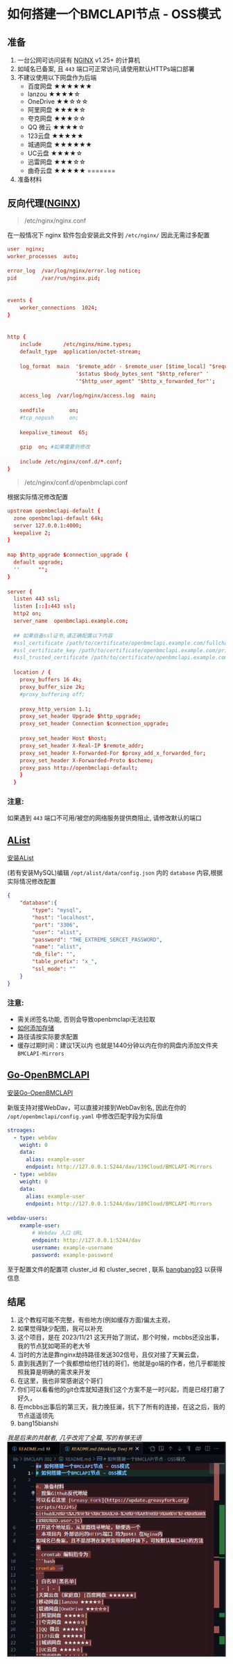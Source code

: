 # 如何搭建一个BMCLAPI节点 - OSS模式

## 准备
1. 一台公网可访问装有 [NGINX](https://nginx.com/) v1.25+ 的计算机
2. 如域名已备案, 且 `443` 端口可正常访问,请使用默认HTTPs端口部署
3. 不建议使用以下网盘作为后端
    - 百度网盘 ★★★★★★
    - lanzou ★★★★☆
    - OneDrive ★★☆☆☆
    - 阿里网盘 ★★★★☆
    - 夸克网盘 ★★★☆☆
    - QQ 微云 ★★★★☆
    - 123云盘 ★★★★★
    - 城通网盘 ★★★★★★
    - UC云盘 ★★★★☆
    - 迅雷网盘 ★★★☆☆
    - 曲奇云盘 ★★★★★
=======
0. 准备材料


## 反向代理([NGINX](https://nginx.com/))
> /etc/nginx/nginx.conf

在一般情况下 nginx 软件包会安装此文件到 `/etc/nginx/` 因此无需过多配置
```nginx.conf
user  nginx;
worker_processes  auto;

error_log  /var/log/nginx/error.log notice;
pid        /var/run/nginx.pid;


events {
    worker_connections  1024;
}


http {
    include       /etc/nginx/mime.types;
    default_type  application/octet-stream;

    log_format  main  '$remote_addr - $remote_user [$time_local] "$request" '
                      '$status $body_bytes_sent "$http_referer" '
                      '"$http_user_agent" "$http_x_forwarded_for"';

    access_log  /var/log/nginx/access.log  main;

    sendfile        on;
    #tcp_nopush     on;

    keepalive_timeout  65;

    gzip  on; #如果需要则修改

    include /etc/nginx/conf.d/*.conf;
}
```
> /etc/nginx/conf.d/openbmclapi.conf

根据实际情况修改配置
```nginx.conf
upstream openbmclapi-default {
  zone openbmclapi-default 64k;
  server 127.0.0.1:4000;
  keepalive 2;
}

map $http_upgrade $connection_upgrade {
  default upgrade;
  ''      "";
}

server {
  listen 443 ssl;
  listen [::]:443 ssl;
  http2 on;
  server_name  openbmclapi.example.com;

  ## 如果自备ssl证书,请正确配置以下内容
  #ssl_certificate /path/to/certificate/openbmclapi.example.com/fullchain.pem;
  #ssl_certificate_key /path/to/certificate/openbmclapi.example.com/privkey.pem;
  #ssl_trusted_certificate /path/to/certificate/openbmclapi.example.com/fullchain.pem;

  location / {
    proxy_buffers 16 4k;
    proxy_buffer_size 2k;
    #proxy_buffering off;

    proxy_http_version 1.1;
    proxy_set_header Upgrade $http_upgrade;
    proxy_set_header Connection $connection_upgrade;

    proxy_set_header Host $host;
    proxy_set_header X-Real-IP $remote_addr;
    proxy_set_header X-Forwarded-For $proxy_add_x_forwarded_for;
    proxy_set_header X-Forwarded-Proto $scheme;
    proxy_pass http://openbmclapi-default;
    }
  }
```
### 注意: 
如果遇到 `443` 端口不可用/被您的网络服务提供商阻止, 请修改默认的端口

## [AList](https://alist.nn.ci/zh/)
[安装AList](https://alist.nn.ci/zh/guide/install/)

(若有安装MySQL)编辑 `/opt/alist/data/config.json` 内的 `database` 内容,根据实际情况修改配置
```json
{
    "database":{
        "type": "mysql",
        "host": "localhost",
        "port": "3306",
        "user": "alist",
        "password": "THE_EXTREME_SERCET_PASSWORD",
        "name": "alist",
        "db_file": "",
        "table_prefix": "x_",
        "ssl_mode": ""
    }
}
```
### 注意:
  - 需关闭签名功能, 否则会导致openbmclapi无法拉取
  - [如何添加存储](https://alist.nn.ci/zh/guide/drivers/common.html)
  - 路径请按实际要求配置
  - 缓存过期时间：建议1天以内 也就是1440分钟以内在你的网盘内添加文件夹 `BMCLAPI-Mirrors`

## [Go-OpenBMCLAPI](https://github.com/LiterMC/go-openbmclapi)
[安装Go-OpenBMCLAPI](https://github.com/LiterMC/go-openbmclapi)

新版支持对接WebDav，可以直接对接到WebDav别名, 因此在你的 `/opt/openbmclapi/config.yaml` 中修改匹配字段为实际值
```yaml
stroages:
  - type: webdav
    weight: 0
    data:
      alias: example-user
      endpoint: http://127.0.0.1:5244/dav/139Cloud/BMCLAPI-Mirrors
  - type: webdav
    weight: 0
    data:
      alias: example-user
      endpoint: http://127.0.0.1:5244/dav/189Cloud/BMCLAPI-Mirrors

webdav-users:
    example-user:
        # Webdav 入口 URL
        endpoint: http://127.0.0.1:5244/dav
        username: example-username
        password: example-password
```
至于配置文件的配置项 cluster_id 和 cluster_secret , 联系 [bangbang93](https://github.com/bangbang93/openbmclapi/discussions) 以获得信息

## 结尾
1. 这个教程可能不完整，有些地方(例如缓存方面)偏太主观，
1. 如果觉得缺少配图，我可以补充
1. 这个项目，是在 2023/11/21 这天开始了测试，那个时候，mcbbs还没出事，我的节点犹如喝茶的老大爷
1. 当时的方法是靠nginx劫持路径发送302信号，且仅对接了天翼云盘，
1. 直到我遇到了一个我都想给他打钱的哥们，他就是go端的作者，他几乎都能按照我算是明确的需求来开发
1. 在这里，我也非常感谢这个哥们
1. 你们可以看看他的git仓库就知道我们这个方案不是一时兴起，而是已经打磨了好久，
1. 在mcbbs出事后的第三天，我力挽狂澜，抗下了所有的连接，在这之后，我的节点遥遥领先
9. bang15bianshi

*我是后来的共献者, 几乎改完了全篇, 写的有够无语*
![There is no alt because im speechless](%E5%9B%BE%E7%89%87.png)